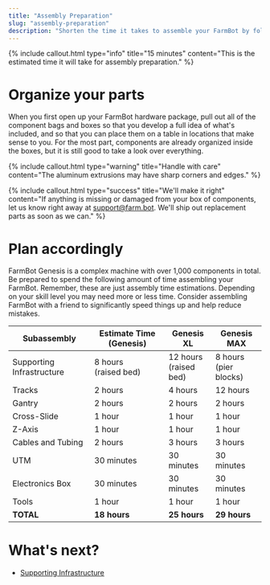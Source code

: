 ```yaml
---
title: "Assembly Preparation"
slug: "assembly-preparation"
description: "Shorten the time it takes to assemble your FarmBot by following these preliminary steps"
---
```



{%
include callout.html
type="info"
title="15 minutes"
content="This is the estimated time it will take for assembly preparation."
%}



# Organize your parts

When you first open up your FarmBot hardware package, pull out all of the component bags and boxes so that you develop a full idea of what's included, and so that you can place them on a table in locations that make sense to you. For the most part, components are already organized inside the boxes, but it is still good to take a look over everything.

{%
include callout.html
type="warning"
title="Handle with care"
content="The aluminum extrusions may have sharp corners and edges."
%}



{%
include callout.html
type="success"
title="We'll make it right"
content="If anything is missing or damaged from your box of components, let us know right away at [support@farm.bot](mailto:support@farm.bot). We'll ship out replacement parts as soon as we can."
%}



# Plan accordingly

FarmBot Genesis is a complex machine with over 1,000 components in total. Be prepared to spend the following amount of time assembling your FarmBot. Remember, these are just assembly time estimations. Depending on your skill level you may need more or less time. Consider assembling FarmBot with a friend to significantly speed things up and help reduce mistakes.

|Subassembly                   |Estimate Time (Genesis)       |Genesis XL                    |Genesis MAX                   |
|------------------------------|------------------------------|------------------------------|------------------------------|
|Supporting Infrastructure     |8 hours<br>(raised bed)       |12 hours<br>(raised bed)      |8 hours<br>(pier blocks)
|Tracks                        |2 hours                       |4 hours                       |12 hours
|Gantry                        |2 hours                       |2 hours                       |2 hours
|Cross-Slide                   |1 hour                        |1 hour                        |1 hour
|Z-Axis                        |1 hour                        |1 hour                        |1 hour
|Cables and Tubing             |2 hours                       |3 hours                       |3 hours
|UTM                           |30 minutes                    |30 minutes                    |30 minutes
|Electronics Box               |30 minutes                    |30 minutes                    |30 minutes
|Tools                         |1 hour                        |1 hour                        |1 hour
|**TOTAL**                     |**18 hours**                  |**25 hours**                  |**29 hours**


# What's next?

 * [Supporting Infrastructure](../supporting-infrastructure.md)
